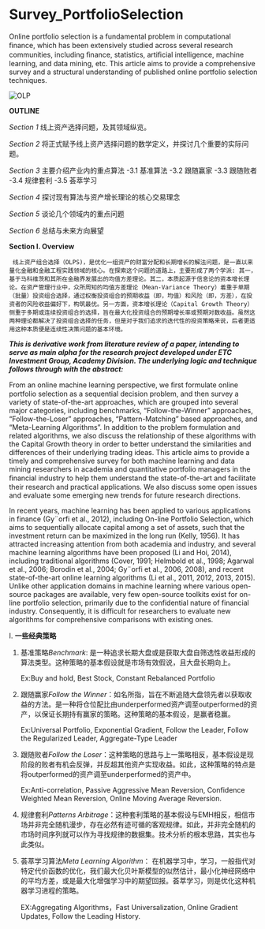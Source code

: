 # Survey_PortfolioSelection

Online portfolio selection is a fundamental problem in computational ﬁnance, which has been extensively studied across several research communities, including ﬁnance, statistics, artiﬁcial intelligence, machine learning, and data mining, etc. This article aims to provide a comprehensive survey and a structural understanding of published online portfolio selection techniques.

![OLP](https://cdn9.tvsquared.com/wp-content/uploads/2019/05/Digital-City-Scape-1200x633.jpg)

**OUTLINE**

*Section 1* 线上资产选择问题，及其领域纵览。

*Section 2* 将正式赋予线上资产选择问题的数学定义，并探讨几个重要的实际问题。

*Section 3* 主要介绍产业内的重点算法
-3.1 基准算法
-3.2 跟随赢家
-3.3 跟随败者
-3.4 规律套利
-3.5 荟萃学习

*Section 4* 探讨现有算法与资产增长理论的核心交易理念

*Section 5* 谈论几个领域内的重点问题

*Section 6* 总结与未来方向展望

**Section I. Overview**

     线上资产组合选择（OLPS)，是优化一组资产的财富分配和长期增长的解法问题，是一直以来量化金融和金融工程实践领域的核心。在探索这个问题的道路上，主要形成了两个学派: 其一，基于马科维茨和其所在金融界发展出的均值方差理论。其二，本质起源于信息论的资本增长理论。在资产管理行业中，众所周知的均值方差理论（Mean-Variance Theory）着重于单期（批量）投资组合选择，通过权衡投资组合的预期收益（即，均值）和风险（即，方差），在投资者的风险收益偏好下，构筑最优。另一方面，资本增长理论（Capital Growth Theory）侧重于多期或连续投资组合的选择，旨在最大化投资组合的预期增长率或预期对数收益。虽然这两种理论都解决了投资组合选择的任务，但是对于我们追求的迭代性的投资策略来说，后者更适用这种本质便是连续性决策问题的基本环境。

***This is derivative work from literature review of a paper, intending to serve as main alpha for the research project developed under ETC Investment Group, Academy Division. The underlying logic and technique follows through with the abstract:***

From an online machine learning perspective, we ﬁrst formulate online portfolio selection as a sequential decision problem, and then survey a variety of state-of-the-art approaches, which are grouped into several major categories, including benchmarks, “Follow-the-Winner” approaches, “Follow-the-Loser” approaches, “Pattern-Matching” based approaches, and “Meta-Learning Algorithms”. In addition to the problem formulation and related algorithms, we also discuss the relationship of these algorithms with the Capital Growth theory in order to better understand the similarities and differences of their underlying trading ideas. This article aims to provide a timely and comprehensive survey for both machine learning and data mining researchers in academia and quantitative portfolio managers in the ﬁnancial industry to help them understand the state-of-the-art and facilitate their research and practical applications. We also discuss some open issues and evaluate some emerging new trends for future research directions.

In recent years, machine learning has been applied to various applications in finance (Gy¨orfi et al., 2012), including On-line Portfolio Selection, which aims to sequentially allocate capital among a set of assets, such that the investment return can be maximized in the long run (Kelly, 1956). It has attracted increasing attention from both academia and industry, and several machine learning algorithms have been proposed (Li and Hoi, 2014), including traditional algorithms (Cover, 1991; Helmbold et al., 1998; Agarwal et al., 2006; Borodin et al., 2004; Gy¨orfi et al., 2006, 2008), and recent state-of-the-art online learning algorithms (Li et al., 2011, 2012, 2013, 2015). Unlike other application domains in machine learning where various open-source packages are available, very few open-source toolkits exist for on-line portfolio selection, primarily due to the confidential nature of financial industry. Consequently, it is difficult for researchers to evaluate new algorithms for comprehensive comparisons with existing ones.

I. **一些经典策略**

1. 基准策略*Benchmark*: 是一种追求长期大盘或是获取大盘自筛选性收益形成的算法类型。这种策略的基本假设就是市场有效假说，且大盘长期向上。

   Ex:Buy and hold, Best Stock, Constant Rebalanced Portfolio

2. 跟随赢家*Follow the Winner*：如名所指，旨在不断追随大盘领先者以获取收益的方法。是一种将仓位配比由underperformed资产调至outperformed的资产，以保证长期持有赢家的策略。这种策略的基本假设，是赢者稳赢。

   Ex:Universal Portfolio, Exponential Gradient, Follow the Leader, Follow the Regularized Leader, Aggregate-Type Leader

3. 跟随败者*Follow the Loser*：这种策略的思路与上一策略相反，基本假设是现阶段的败者有机会反弹，并反超其他资产实现收益。如此，这种策略的特点是将outperformed的资产调至underperformed的资产中。

   Ex:Anti-correlation, Passive Aggressive Mean Reversion, Confidence Weighted Mean Reversion, Online Moving Average Reversion.

4. 规律套利*Patterns Arbitrage*：这种套利策略的基本假设与EMH相反，相信市场并非完全随机漫步，存在必然有迹可循的客观规律。如此，并非完全随机的市场时间序列就可以作为寻找规律的数据集。技术分析的根本思路，其实也与此类似。

5. 荟萃学习算法*Meta Learning Algorithm*：
在机器学习中，学习，一般指代对特定代价函数的优化，我们最大化贝叶斯模型的似然估计，最小化神经网络中的平均方差，或是最大化增强学习中的期望回报。荟萃学习，则是优化这种机器学习进程的策略。

   EX:Aggregating Algorithms，Fast Universalization, Online Gradient Updates, Follow the Leading History.
